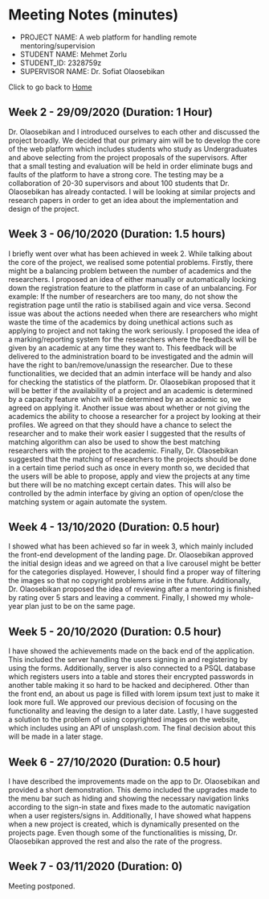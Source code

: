 # Meeting Notes (minutes)

* PROJECT NAME: A web platform for handling remote mentoring/supervision
* STUDENT NAME: Mehmet Zorlu
* STUDENT_ID: 2328759z
* SUPERVISOR NAME: Dr. Sofiat Olaosebikan 

Click to go back to [Home](https://github.com/MehmetZorlu07/remote-mentoring)

## Week 2 - 29/09/2020 (Duration: 1 Hour)
Dr. Olaosebikan and I introduced ourselves to each other and discussed the project broadly. We decided that our primary aim will be to develop the core of the web platform which includes students who study as Undergraduates and above selecting from the project proposals of the supervisors. After that a small testing and evaluation will be held in order eliminate bugs and faults of the platform to have a strong core. The testing may be a collaboration of 20-30 supervisors and about 100 students that Dr. Olaosebikan has already contacted. I will be looking at similar projects and research papers in order to get an idea about the implementation and design of the project. 

## Week 3 - 06/10/2020 (Duration: 1.5 hours)
I briefly went over what has been achieved in week 2. While talking about the core of the project, we realised some potential problems. Firstly, there might be a balancing problem between the number of academics and the researchers. I proposed an idea of either manually or automatically locking down the registration feature to the platform in case of an unbalancing. For example: If the number of researchers are too many, do not show the registration page until the ratio is stabilised again and vice versa. Second issue was about the actions needed when there are researchers who might waste the time of the academics by doing unethical actions such as applying to project and not taking the work seriously. I proposed the idea of a marking/reporting system for the researchers where the feedback will be given by an academic at any time they want to. This feedback will be delivered to the administration board to be investigated and the admin will have the right to ban/remove/unassign the researcher. Due to these functionalities, we decided that an admin interface will be handy and also for checking the statistics of the platform. Dr. Olaosebikan proposed that it will be better if the availability of a project and an academic is determined by a capacity feature which will be determined by an academic so, we agreed on applying it. Another issue was about whether or not giving the academics the ability to choose a researcher for a project by looking at their profiles. We agreed on that they should have a chance to select the researcher and to make their work easier I suggested that the results of matching algorithm can also be used to show the best matching researchers with the project to the academic. Finally, Dr. Olaosebikan suggested that the matching of researchers to the projects should be done in a certain time period such as once in every month so, we decided that the users will be able to propose, apply and view the projects at any time but there will be no matching except certain dates. This will also be controlled by the admin interface by giving an option of open/close the matching system or again automate the system. 

## Week 4 - 13/10/2020 (Duration: 0.5 hour)
I showed what has been achieved so far in week 3, which mainly included the front-end development of the landing page. Dr. Olaosebikan approved the initial design ideas and we agreed on that a live carousel might be better for the categories displayed. However, I should find a proper way of filtering the images so that no copyright problems arise in the future. Additionally, Dr. Olaosebikan proposed the idea of reviewing after a mentoring is finished by rating over 5 stars and leaving a comment. Finally, I showed my whole-year plan just to be on the same page. 

## Week 5 - 20/10/2020 (Duration: 0.5 hour)
I have showed the achievements made on the back end of the application. This included the server handling the users signing in and registering by using the forms. Additionally, server is also connected to a PSQL database which registers users into a table and stores their encrypted passwords in another table making it so hard to be hacked and deciphered. Other than the front end, an about us page is filled with lorem ipsum text just to make it look more full. We approved our previous decision of focusing on the functionality and leaving the design to a later date. Lastly, I have suggested a solution to the problem of using copyrighted images on the website, which includes using an API of unsplash.com. The final decision about this will be made in a later stage. 

## Week 6 - 27/10/2020 (Duration: 0.5 hour)
I have described the improvements made on the app to Dr. Olaosebikan and provided a short demonstration. This demo included the upgrades made to the menu bar such as hiding and showing the necessary navigation links according to the sign-in state and fixes made to the automatic navigation when a user registers/signs in. Additionally, I have showed what happens when a new project is created, which is dynamically presented on the projects page. Even though some of the functionalities is missing, Dr. Olaosebikan approved the rest and also the rate of the progress. 

## Week 7 - 03/11/2020 (Duration: 0)
Meeting postponed. 
